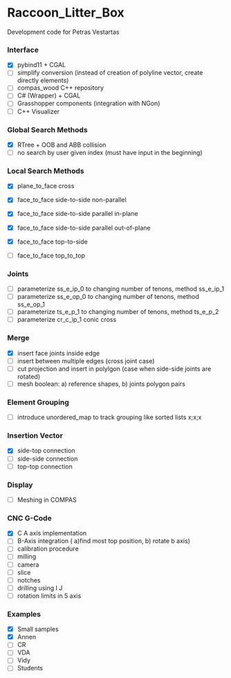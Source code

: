 # Raccoon_Litter_Box
Development code for Petras Vestartas

### Interface
- [x] pybind11 + CGAL
- [ ] simplify conversion (instead of creation of polyline vector, create directly elements)
- [ ] compas_wood C++ repository
- [ ] C# (Wrapper) + CGAL
- [ ] Grasshopper components (integration with NGon)
- [ ] C++ Visualizer

### Global Search Methods
- [x] RTree + OOB and ABB collision
- [ ] no search by user given index (must have input in the beginning)

### Local Search Methods
- [x] plane_to_face cross
- [x] face_to_face side-to-side non-parallel
- [x] face_to_face side-to-side parallel in-plane
- [x] face_to_face side-to-side parallel out-of-plane
- [x] face_to_face top-to-side 
- [ ] face_to_face top_to_top 


### Joints
- [ ] parameterize ss_e_ip_0 to changing number of tenons, method ss_e_ip_1
- [ ] parameterize ss_e_op_0 to changing number of tenons, method ss_e_op_1
- [ ] parameterize ts_e_p_1 to changing number of tenons, method ts_e_p_2
- [ ] parameterize cr_c_ip_1 conic cross 

### Merge
- [x] insert face joints inside edge
- [ ] insert between multiple edges (cross joint case)
- [ ] cut projection and insert in polylgon (case when side-side joints are rotated)
- [ ] mesh boolean: a) reference shapes, b) joints polygon pairs

### Element Grouping
- [ ] introduce unordered_map to track grouping like sorted lists x;x;x

### Insertion Vector
- [x] side-top connection
- [ ] side-side connection
- [ ] top-top connection

### Display
- [ ] Meshing in COMPAS

### CNC G-Code
- [x] C A axis implementation
- [ ] B-Axis integration ( a)find most top position, b) rotate b axis)
- [ ] calibration procedure
- [ ] milling
- [ ] camera
- [ ] slice
- [ ] notches 
- [ ] drilling using I J  
- [ ] rotation limits in 5 axis

### Examples
- [x] Small samples
- [x] Annen
- [ ] CR
- [ ] VDA
- [ ] Vidy
- [ ] Students
